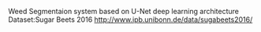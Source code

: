 Weed Segmentaion system based on U-Net deep learning architecture
Dataset:Sugar Beets 2016 http://www.ipb.unibonn.de/data/sugabeets2016/
